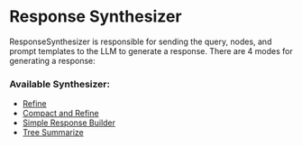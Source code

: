 # Response Synthesizer

ResponseSynthesizer is responsible for sending the query, nodes, and prompt templates to the LLM to generate a response. There are 4 modes for generating a response:

### Available Synthesizer:

* [Refine](refine.md)
* [Compact and Refine](compact-and-refine.md)
* [Simple Response Builder](simple-response-builder.md)
* [Tree Summarize](tree-summarize.md)
